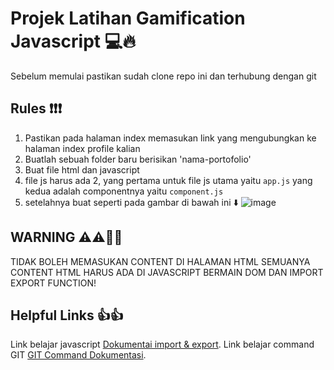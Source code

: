 # Projek Latihan Gamification Javascript 💻🔥
Sebelum memulai pastikan sudah clone repo ini dan terhubung dengan git

## Rules ❗❗❗
1. Pastikan pada halaman index memasukan link yang mengubungkan ke halaman index profile kalian
2. Buatlah sebuah folder baru berisikan 'nama-portofolio'
3. Buat file html dan javascript
4. file js harus ada 2, yang pertama untuk file js utama yaitu `app.js` yang kedua adalah componentnya yaitu `component.js`
5. setelahnya buat seperti pada gambar di bawah ini ⬇️
![image](https://github.com/Shalrizky/SIF-Gamification-Latihan/assets/144994306/eafb25e4-5442-494a-9269-5fabe63263fa)

## WARNING ⚠️⚠️🚫🚫
TIDAK BOLEH MEMASUKAN CONTENT DI HALAMAN HTML SEMUANYA CONTENT HTML HARUS ADA DI JAVASCRIPT BERMAIN DOM DAN IMPORT EXPORT FUNCTION!

## Helpful Links 👍👍
Link belajar javascript [Dokumentai import & export](https://javascript.info/import-export).
Link belajar command GIT [GIT Command Dokumentasi](https://github.com/datascienceid/panduan-github).

